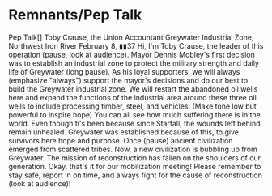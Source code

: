 # Remnants/Pep Talk

Pep Talk[]
Toby Crause, the Union Accountant
Greywater Industrial Zone, Northwest Iron River
February 8, ▮▮37
Hi, I'm Toby Crause, the leader of this operation (pause, look at audience).
Mayor Dennis Mobley's first decision was to establish an industrial zone to protect the military strength and daily life of Greywater (long pause). As his loyal supporters, we will always (emphasize "always") support the mayor's decisions and do our best to build the Greywater industrial zone. We will restart the abandoned oil wells here and expand the functions of the industrial area around these three oil wells to include processing timber, steel, and vehicles.
(Make tone low but powerful to inspire hope) You can all see how much suffering there is in the world. Even though ti's been because since Starfall, the wounds left behind remain unhealed. Greywater was established because of this, to give survivors here hope and purpose. Once (pause) ancient civilization emerged from scattered tribes. Now, a new civilization is bubbling up from Greywater. The mission of reconstruction has fallen on the shoulders of our generation.
Okay, that's it for our mobilization meeting! Please remember to stay safe, report in on time, and always fight for the cause of reconstruction (look at audience)!
